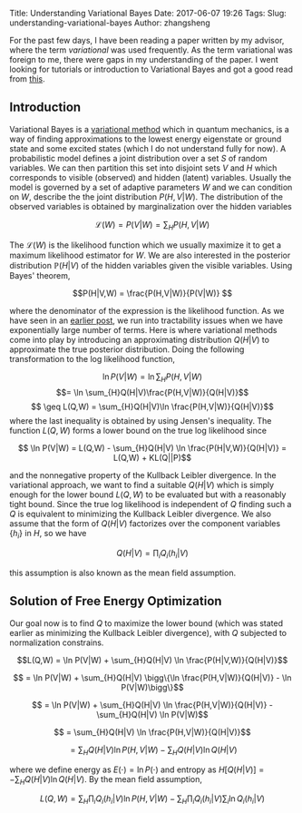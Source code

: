 Title: Understanding Variational Bayes
Date: 2017-06-07 19:26
Tags:
Slug: understanding-variational-bayes
Author: zhangsheng

For the past few days, I have been reading a paper written by my advisor, where the term *variational* was used frequently. As the term variational was foreign to me, there were gaps in my understanding of the paper. I went looking for tutorials or introduction to Variational Bayes and got a good read from [this](http://www.orchid.ac.uk/eprints/40/1/fox_vbtut.pdf).

## Introduction

Variational Bayes is a [variational method](https://en.wikipedia.org/wiki/Variational_method_(quantum_mechanics)) which in quantum mechanics, is a way of finding approximations to the lowest energy eigenstate or ground state and some excited states (which I do not understand fully for now). A probabilistic model defines a joint distribution over a set $S$ of random variables. We can then partition this set into disjoint sets $V$ and $H$ which corresponds to visible (observed) and hidden (latent) variables. Usually the model is governed by a set of adaptive parameters $W$ and we can condition on $W$, describe the the joint distribution $P(H,V|W)$. The distribution of the observed variables is obtained by marginalization over the hidden variables

$$\mathcal{L}(W) = P(V|W) = \sum_{H} P(H,V|W)$$

The $\mathcal{L}(W)$ is the likelihood function which we usually maximize it to get a maximum likelihood estimator for $W$. We are also interested in the posterior distribution $\mathbb{P}(H|V)$ of the hidden variables given the visible variables. Using Bayes' theorem,

$$P(H|V,W) = \frac{P(H,V|W)}{P(V|W)} $$

where the denominator of the expression is the likelihood function. As we have seen in an [earlier post](https://zunction.github.io/2016/12/a-prelude-to-mpf/), we run into tractability issues when we have exponentially large number of terms. Here is where variational methods come into play by introducing an approximating distribution $Q(H|V)$ to approximate the true posterior distribution. Doing the following transformation to the log likelihood function,

$$ \ln P(V|W) = \ln \sum_{H}P(H,V|W)$$
$$= \ln \sum_{H}Q(H|V)\frac{P(H,V|W)}{Q(H|V)}$$
$$ \geq L(Q,W) = \sum_{H}Q(H|V)\ln \frac{P(H,V|W)}{Q(H|V)}$$
where the last inequality is obtained by using Jensen's inequality. The function $L(Q,W)$ forms a lower bound on the true log likelihood since

$$ \ln P(V|W) = L(Q,W) - \sum_{H}Q(H|V) \ln \frac{P(H|V,W)}{Q(H|V)} = L(Q,W) + KL(Q||P)$$

and the nonnegative property of the Kullback Leibler divergence. In the variational approach, we want to find a suitable $Q(H|V)$ which is simply enough for the lower bound $L(Q,W)$ to be evaluated but with a reasonably tight bound. Since the true log likelihood is independent of $Q$ finding such a $Q$ is equivalent to minimizing the Kullback Leibler divergence. We also assume that the form of $Q(H|V)$ factorizes over the component variables $\{h_i\}$ in $H$, so we have

$$Q(H|V) = \prod_{i}Q_i(h_i|V)$$

this assumption is also known as the mean field assumption.

## Solution of Free Energy Optimization

Our goal now is to find $Q$ to maximize the lower bound (which was stated earlier as minimizing the Kullback Leibler divergence), with $Q$ subjected to normalization constrains.

$$L(Q,W) =  \ln P(V|W) + \sum_{H}Q(H|V) \ln \frac{P(H|V,W)}{Q(H|V)}$$

$$ =  \ln P(V|W) + \sum_{H}Q(H|V) \bigg\{\ln \frac{P(H,V|W)}{Q(H|V)} - \ln P(V|W)\bigg\}$$

$$ =  \ln P(V|W) + \sum_{H}Q(H|V) \ln \frac{P(H,V|W)}{Q(H|V)} - \sum_{H}Q(H|V) \ln P(V|W)$$

$$ = \sum_{H}Q(H|V) \ln \frac{P(H,V|W)}{Q(H|V)}$$

$$ = \sum_{H}Q(H|V) \ln P(H,V|W) -\sum_{H}Q(H|V) \ln Q(H|V)$$


where we define energy as $E(\cdot) = \ln P(\cdot)$ and entropy as $H\left[Q(H|V)\right] = -\sum_{H}Q(H|V) \ln Q(H|V)$. By the mean field assumption,

$$L(Q,W) = \sum_{H}\prod_{i}Q_i(h_i|V) \ln P(H,V|W) -\sum_{H}\prod_{i}Q_i(h_i|V) \sum_{i}\ln Q_i(h_i|V)$$
